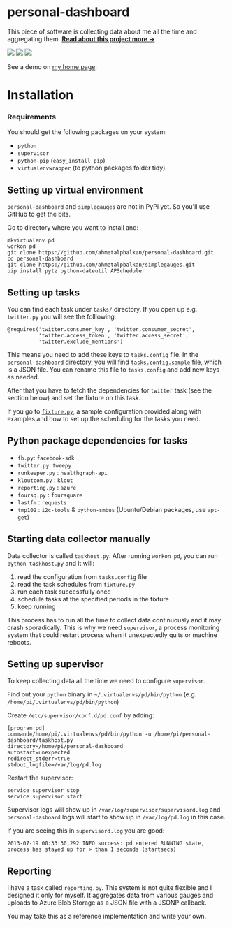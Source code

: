 # personal-dashboard

This piece of software is collecting data about me all the time and aggregating them. [**Read about this project more &rarr;**](http://ahmetalpbalkan.com/blog/personal-dashboard/)

![](https://ahmetalpbalkan.com/blog/static/images/2013/07/bedroom.png)
![](https://ahmetalpbalkan.com/blog/static/images/2013/07/music.png)
![](https://ahmetalpbalkan.com/blog/static/images/2013/07/twitter.png)

See a demo on [my home page](https://ahmetalpbalkan.com/).

# Installation

### Requirements

You should get the following packages on your system:

* `python`
* `supervisor`
* `python-pip` (`easy_install pip`)
* `virtualenvwrapper` (to python packages folder tidy)

## Setting up virtual environment

`personal-dashboard` and `simplegauges` are not in PyPi yet. So you'll use GitHub to get the bits.

Go to directory where you want to install and:

    mkvirtualenv pd
    workon pd
    git clone https://github.com/ahmetalpbalkan/personal-dashboard.git
    cd personal-dashboard
    git clone https://github.com/ahmetalpbalkan/simplegauges.git
    pip install pytz python-dateutil APScheduler
    

## Setting up tasks

You can find each task under `tasks/` directory. If you open up e.g. `twitter.py` you will see the folllowing:

    @requires('twitter.consumer_key', 'twitter.consumer_secret',
              'twitter.access_token', 'twitter.access_secret',
              'twitter.exclude_mentions')
              
This means you need to add these keys to `tasks.config` file. In the `personal-dashboard` directory, you will find [`tasks.config.sample`](tasks.config.sample) file, which is a JSON file. You can rename this file to `tasks.config` and add new keys as needed.

After that you have to fetch the dependencies for `twitter` task (see the section below) and set the fixture on this task.

If you go to [`fixture.py`](fixture.py), a sample configuration provided along with examples and how to set up the scheduling for the tasks you need.

## Python package dependencies for tasks

* `fb.py`: `facebook-sdk`
* `twitter.py`: `tweepy`
* `runkeeper.py` : `healthgraph-api`
* `kloutcom.py` : `klout`
* `reporting.py` : `azure`
* `foursq.py` : `foursquare`
* `lastfm` : `requests`
* `tmp102` : `i2c-tools` & `python-smbus` (Ubuntu/Debian packages, use `apt-get`)
 
## Starting data collector manually

Data collector is called `taskhost.py`. After running `workon pd`, you can run `python taskhost.py` and it will:

1. read the configuration from `tasks.config` file
2. read the task schedules from `fixture.py`
3. run each task successfully once
4. schedule tasks at the specified periods in the fixture
5. keep running

This process has to run all the time to collect data continuously and it may crash sporadically. This is why we need `supervisor`, a process monitoring system that could restart process when it unexpectedly quits or machine reboots.

## Setting up supervisor

To keep collecting data all the time we need to configure `supervisor`.

Find out your `python` binary in `~/.virtualenvs/pd/bin/python` (e.g. `/home/pi/.virtualenvs/pd/bin/python`)

Create `/etc/supervisor/conf.d/pd.conf` by adding:

```
[program:pd]
command=/home/pi/.virtualenvs/pd/bin/python -u /home/pi/personal-dashboard/taskhost.py
directory=/home/pi/personal-dashboard
autostart=unexpected
redirect_stderr=true
stdout_logfile=/var/log/pd.log
```

Restart the supervisor:

    service supervisor stop
    service supervisor start

Supervisor logs will show up in `/var/log/supervisor/supervisord.log` and `personal-dasboard` logs will start to show up in `/var/log/pd.log` in this case.

If you are seeing this in `supervisord.log` you are good:

    2013-07-19 00:33:30,292 INFO success: pd entered RUNNING state, process has stayed up for > than 1 seconds (startsecs)


## Reporting

I have a task called `reporting.py`. This system is not quite flexible and I designed it only for myself. It aggregates data from various gauges and uploads to Azure Blob Storage as a JSON file with a JSONP callback.

You may take this as a reference implementation and write your own.
